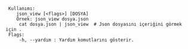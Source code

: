 
     Kullanımı:
        json_view [<flags>] [DOSYA] 
        Örnek: json_view dosya.json
         cat dosya.json | json_view  # Json dosyasını içeriğini görmek için .
     Flags:
         -h, --yardım : Yardım komutlarını gösterir.